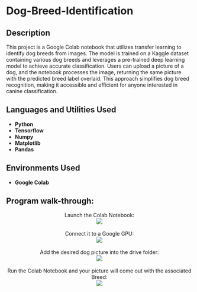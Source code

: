 <h1>Dog-Breed-Identification</h1>


<h2>Description</h2>
This project is a Google Colab notebook that utilizes transfer learning to identify dog breeds from images. The model is trained on a Kaggle dataset containing various dog breeds and leverages a pre-trained deep learning model to achieve accurate classification. Users can upload a picture of a dog, and the notebook processes the image, returning the same picture with the predicted breed label overlaid. This approach simplifies dog breed recognition, making it accessible and efficient for anyone interested in canine classification.
<br />


<h2>Languages and Utilities Used</h2>

- <b>Python</b> 
- <b>Tensorflow</b>
- <b>Numpy</b>
- <b>Matplotlib</b>
- <b>Pandas</b>

<h2>Environments Used </h2>

- <b>Google Colab</b> 

<h2>Program walk-through:</h2>

<p align="center">
Launch the Colab Notebook: <br/>
<img src="https://i.imgur.com/UazZgN9.png"/>
<br />
<br />
Connect it to a Google GPU:  <br/>
<img src="https://i.imgur.com/dBXFBjr.png"/>
<br />
<br />
Add the desired dog picture into the drive folder: <br/>
<img src="https://i.imgur.com/Y25qLTL.png"/>
<br />
<br />
Run the Colab Notebook and your picture will come out with the associated Breed:  <br/>
<img src="https://i.imgur.com/7XPLwDh.png"/>
<br />
<br />

<!--
 ```diff
- text in red
+ text in green
! text in orange
# text in gray
@@ text in purple (and bold)@@
```
--!>
